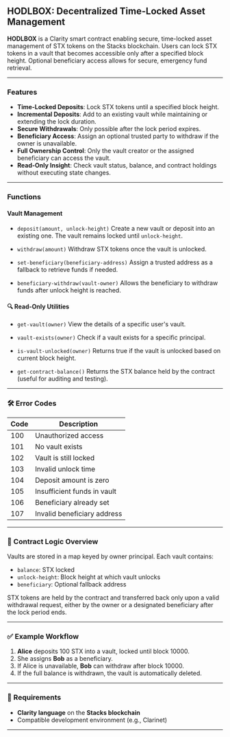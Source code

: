 ##  HODLBOX: Decentralized Time-Locked Asset Management

**HODLBOX** is a Clarity smart contract enabling secure, time-locked asset management of STX tokens on the Stacks blockchain. Users can lock STX tokens in a vault that becomes accessible only after a specified block height. Optional beneficiary access allows for secure, emergency fund retrieval.

---

###  Features

* **Time-Locked Deposits**: Lock STX tokens until a specified block height.
* **Incremental Deposits**: Add to an existing vault while maintaining or extending the lock duration.
* **Secure Withdrawals**: Only possible after the lock period expires.
* **Beneficiary Access**: Assign an optional trusted party to withdraw if the owner is unavailable.
* **Full Ownership Control**: Only the vault creator or the assigned beneficiary can access the vault.
* **Read-Only Insight**: Check vault status, balance, and contract holdings without executing state changes.

---

###  Functions

#### Vault Management

* `deposit(amount, unlock-height)`
  Create a new vault or deposit into an existing one. The vault remains locked until `unlock-height`.

* `withdraw(amount)`
  Withdraw STX tokens once the vault is unlocked.

* `set-beneficiary(beneficiary-address)`
  Assign a trusted address as a fallback to retrieve funds if needed.

* `beneficiary-withdraw(vault-owner)`
  Allows the beneficiary to withdraw funds after unlock height is reached.

#### 🔍 Read-Only Utilities

* `get-vault(owner)`
  View the details of a specific user's vault.

* `vault-exists(owner)`
  Check if a vault exists for a specific principal.

* `is-vault-unlocked(owner)`
  Returns true if the vault is unlocked based on current block height.

* `get-contract-balance()`
  Returns the STX balance held by the contract (useful for auditing and testing).

---

### 🛠️ Error Codes

| Code | Description                 |
| ---- | --------------------------- |
| 100  | Unauthorized access         |
| 101  | No vault exists             |
| 102  | Vault is still locked       |
| 103  | Invalid unlock time         |
| 104  | Deposit amount is zero      |
| 105  | Insufficient funds in vault |
| 106  | Beneficiary already set     |
| 107  | Invalid beneficiary address |

---

### 🔄 Contract Logic Overview

Vaults are stored in a map keyed by owner principal. Each vault contains:

* `balance`: STX locked
* `unlock-height`: Block height at which vault unlocks
* `beneficiary`: Optional fallback address

STX tokens are held by the contract and transferred back only upon a valid withdrawal request, either by the owner or a designated beneficiary after the lock period ends.

---

### ✅ Example Workflow

1. **Alice** deposits 100 STX into a vault, locked until block 10000.
2. She assigns **Bob** as a beneficiary.
3. If Alice is unavailable, **Bob** can withdraw after block 10000.
4. If the full balance is withdrawn, the vault is automatically deleted.

---

### 📜 Requirements

* **Clarity language** on the **Stacks blockchain**
* Compatible development environment (e.g., Clarinet)

---